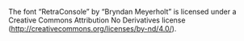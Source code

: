 The font “RetraConsole” by “Bryndan Meyerholt” is licensed under a Creative Commons Attribution No Derivatives license (http://creativecommons.org/licenses/by-nd/4.0/).
